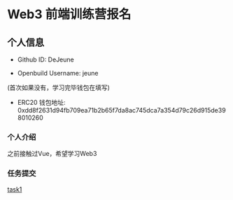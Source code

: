 # Web3 前端训练营报名

## 个人信息

* Github ID: DeJeune

* Openbuild Username: jeune

(首次如果没有，学习完毕钱包在填写)

* ERC20 钱包地址: 0xdd8f2631d94fb709ea71b2b65f7da8ac745dca7a354d79c26d915de398010260

### 个人介绍

之前接触过Vue，希望学习Web3

### 任务提交

[task1](https://github.com/DeJeune/react-to-do-app)
